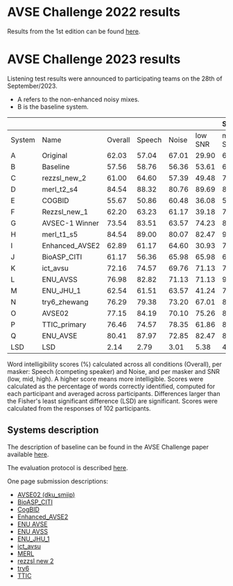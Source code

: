 # AVSE Challenge 2022 results

Results from the 1st edition can be found [here](/avsec1/results.md).

[//]: # (You can find the AVSE Challenge 2022 paper in the following link:)

[//]: # ()
[//]: # ([AVSE Challenge: Audio-Visual Speech Enhancement Challenge]&#40;https://www.research.ed.ac.uk/en/publications/avse-challenge-audio-visual-speech-enhancement-challenge&#41;)

# AVSE Challenge 2023 results

Listening test results were announced to participating teams on the 28th of September/2023. 
- A refers to the non-enhanced noisy mixes.
- B is the baseline system.


|          |                |         |          |          |            | **Speech** |          |          | **Noise** |          |
|----------|----------------|---------|----------|----------|------------|------------|----------|----------|-----------|----------|
| System   | Name           | Overall | Speech  | Noise    | low SNR    | mid SNR    | high SNR | low SNR  | mid SNR   | high SNR |
| A        | Original       | 62.03   | 57.04   | 67.01    | 29.90      | 65.98      | 75.26    | 41.24    | 69.07     | 90.72    |
| B        | Baseline       | 57.56   | 58.76   | 56.36    | 53.61      | 64.95      | 57.73    | 44.33    | 65.98     | 58.76    |
| C        | rezzsl_new_2   | 61.00   | 64.60   | 57.39    | 49.48      | 74.23      | 70.10    | 30.93    | 57.73     | 83.51    |
| D        | merl_t2_s4     | 84.54   | 88.32   | 80.76    | 89.69      | 83.51      | 91.75    | 63.92    | 83.51     | 94.85    |
| E        | COGBID         | 55.67   | 50.86   | 60.48    | 36.08      | 54.64      | 61.86    | 36.08    | 70.10     | 75.26    |
| F        | Rezzsl_new_1   | 62.20   | 63.23   | 61.17    | 39.18      | 71.13      | 79.38    | 35.05    | 65.98     | 82.47    |
| G        | AVSEC-1 Winner | 73.54   | 83.51   | 63.57    | 74.23      | 89.69      | 86.60    | 46.39    | 70.10     | 74.23    |
| H        | merl_t1_s5     | 84.54   | 89.00   | 80.07    | 82.47      | 93.81      | 90.72    | 67.01    | 84.54     | 88.66    |
| I        | Enhanced_AVSE2 | 62.89   | 61.17   | 64.60    | 30.93      | 70.10      | 82.47    | 41.24    | 68.04     | 84.54    |
| J        | BioASP_CITI    | 61.17   | 56.36   | 65.98    | 65.98      | 62.89      | 40.21    | 49.48    | 72.16     | 76.29    |
| K        | ict_avsu       | 72.16   | 74.57   | 69.76    | 71.13      | 76.29      | 76.29    | 57.73    | 63.92     | 87.63    |
| L        | ENU_AVSS       | 76.98   | 82.82   | 71.13    | 71.13      | 90.72      | 86.60    | 58.76    | 74.23     | 80.41    |
| M        | ENU_JHU_1      | 62.54   | 61.51   | 63.57    | 41.24      | 75.26      | 68.04    | 37.11    | 69.07     | 84.54    |
| N        | try6_zhewang   | 76.29   | 79.38   | 73.20    | 67.01      | 87.63      | 83.51    | 53.61    | 77.32     | 88.66    |
| O        | AVSE02         | 77.15   | 84.19   | 70.10    | 75.26      | 89.69      | 87.63    | 48.45    | 75.26     | 86.60    |
| P        | TTIC_primary   | 76.46   | 74.57   | 78.35    | 61.86      | 84.54      | 77.32    | 73.20    | 76.29     | 85.57    |
| Q        | ENU_AVSE       | 80.41   | 87.97   | 72.85    | 82.47      | 88.66      | 92.78    | 59.79    | 79.38     | 79.38    |
| LSD      | LSD            | 2.14    | 2.79    | 3.01     | 5.38       | 4.74       | 4.74     | 5.77     | 5.28      | 4.41     |

Word intelligibility scores (\%) calculated across all conditions (Overall), per masker: Speech (competing speaker) and Noise, and per masker and SNR (low, mid, high). A higher score means more intelligible. Scores were calculated as the percentage of words correctly identified, computed for each participant and averaged across participants. Differences larger than the Fisher's least significant difference (LSD) are significant. Scores were calculated from the responses of 102 participants.

## Systems description

The description of baseline can be found in the AVSE Challenge paper available [here](https://www.research.ed.ac.uk/en/publications/avse-challenge-audio-visual-speech-enhancement-challenge).

The evaluation protocol is described [here](https://www.research.ed.ac.uk/en/publications/efficient-intelligibility-evaluation-using-keyword-spotting-a-stu).

One page submission descriptions:  

- [AVSE02 (dku_smiip)](https://challenge.cogmhear.org/submissions/2023/AVSE02%20(dku_smiip).pdf)
- [BioASP_CITI](https://challenge.cogmhear.org/submissions/2023/BioASP_CITI.pdf)
- [CogBID](https://challenge.cogmhear.org/submissions/2023/CogBID.pdf)
- [Enhanced_AVSE2](https://challenge.cogmhear.org/submissions/2023/Enhanced_AVSE2.pdf)
- [ENU AVSE](https://challenge.cogmhear.org/submissions/2023/ENU%20AVSE.pdf)
- [ENU AVSS](https://challenge.cogmhear.org/submissions/2023/ENU%20AVSS.pdf)
- [ENU_JHU_1](https://challenge.cogmhear.org/submissions/2023/ENU_JHU_1.pdf)
- [ict_avsu](https://challenge.cogmhear.org/submissions/2023/ict_avsu.pdf)
- [MERL](https://challenge.cogmhear.org/submissions/2023/MERL.pdf)
- [rezzsl new 2](https://challenge.cogmhear.org/submissions/2023/rezzsl%20new%202.pdf)
- [try6](https://challenge.cogmhear.org/submissions/2023/try6.pdf)
- [TTIC](https://challenge.cogmhear.org/submissions/2023/TTIC.pdf)


